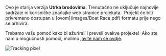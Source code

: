 Ovo je starija verzija **Utrka brodovima**. Trenutačno ne uključuje najnovije sadržaje ni korisničke značajke web stranice projekata.  Projekt će biti privremeno dostupan u [ovom](images/Boat Race.pdf) formatu prije nego se arhivira.

Trebamo vašu pomoć kako bi ažurirali i preveli ovakve projekte!  Ako ste nam u mogućnosti pomoći, molimo [javite nam se ovdje](https://rpf.io/translators).

![Tracking pixel](http://code.org/api/hour/codeclub_boatrace.png)
